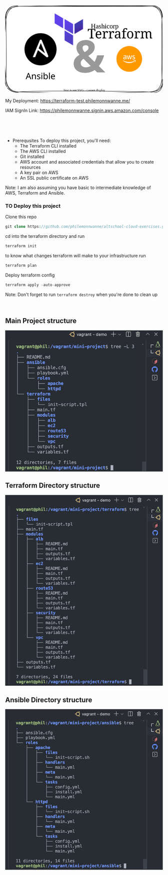 ![integration](./images/terra-ans-aws-transparent.svg)


My Deployment: https://terraform-test.philemonnwanne.me/

IAM SignIn Link: https://philemonnwanne.signin.aws.amazon.com/console

</br>
</br>
</br>

* Prerequsites
To deploy this project, you'll need:
  * The Terraform CLI installed
  * The AWS CLI installed
  * Git installed
  * AWS account and associated credentials that allow you to create resources
  * A key pair on AWS
  * An SSL public certificate on AWS

 Note: I am also assuming you have basic to intermediate knowledge of AWS, Terraform and Ansible.


### TO Deploy this project 


Clone this repo

```php
git clone https://github.com/philemonnwanne/altschool-cloud-exercises.git
```


cd into the terraform directory and run 

```php
terraform init
```

 to know what changes terraform will make to your infrastructure run
```php
terraform plan
```

Deploy terraform config

```php
terraform apply -auto-approve
```

Note: Don't forget to run `terraform destroy` when you're done to clean up
</br>
</br>
</br>

## Main Project structure

![project structure](./images/mini_project_dir_structure.png)

## Terraform Directory structure

![project structure](./images/terraform_dir_structure.png)

## Ansible Directory structure

![project structure](./images/ansible_dir_structure.png)